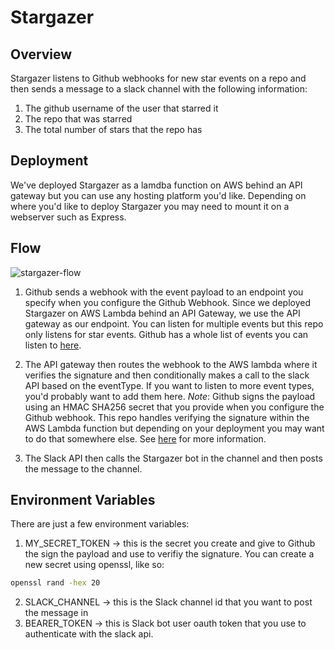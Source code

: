 # Stargazer

## Overview

Stargazer listens to Github webhooks for new star events on a repo and then sends a message to a slack channel with the following information:

1. The github username of the user that starred it
2. The repo that was starred
3. The total number of stars that the repo has

## Deployment

We've deployed Stargazer as a lamdba function on AWS behind an API gateway but you can use any hosting platform you'd like. Depending on where you'd like to deploy Stargazer you may need to mount it on a webserver such as Express.

## Flow

![stargazer-flow](https://assets.nucleuscloud.com/stargazer-flow.png)

1. Github sends a webhook with the event payload to an endpoint you specify when you configure the Github Webhook. Since we deployed Stargazer on AWS Lambda behind an API Gateway, we use the API gateway as our endpoint. You can listen for multiple events but this repo only listens for star events. Github has a whole list of events you can listen to [here](https://docs.github.com/en/webhooks/webhook-events-and-payloads).

2. The API gateway then routes the webhook to the AWS lambda where it verifies the signature and then conditionally makes a call to the slack API based on the eventType. If you want to listen to more event types, you'd probably want to add them here. _Note_: Github signs the payload using an HMAC SHA256 secret that you provide when you configure the Github webhook. This repo handles verifying the signature within the AWS Lambda function but depending on your deployment you may want to do that somewhere else. See [here](https://docs.github.com/en/webhooks/using-webhooks/validating-webhook-deliveries) for more information.

3. The Slack API then calls the Stargazer bot in the channel and then posts the message to the channel.

## Environment Variables

There are just a few environment variables:

1. MY_SECRET_TOKEN -> this is the secret you create and give to Github the sign the payload and use to verifiy the signature. You can create a new secret using openssl, like so:

```bash
openssl rand -hex 20
```

2. SLACK_CHANNEL -> this is the Slack channel id that you want to post the message in
3. BEARER_TOKEN -> this is Slack bot user oauth token that you use to authenticate with the slack api.
